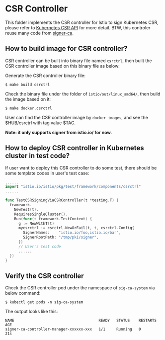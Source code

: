 # CSR Controller

This folder implements the CSR controller for Istio to sign Kubernetes CSR, please refer to [Kubernetes CSR API](https://kubernetes.io/docs/reference/access-authn-authz/certificate-signing-requests/) for more detail. BTW, this controler reuse many code from [signer-ca](https://github.com/cert-manager/signer-ca).

## How to build image for CSR controller?

CSR controller can be built into binary file named `csrctrl`, then built the CSR controller image based on this binary file as below:

Generate the CSR controller binary file:

```console
$ make build csrctrl
```

Check the binary file under the folder of `istio/out/linux_amd64/`, then build the image based on it:

```console
$ make docker.csrctrl
```

User can find the CSR controller image by `docker images`, and see the $HUB/csrctrl with tag value $TAG.

**Note: it only supports signer from istio.io/ for now.**

## How to deploy CSR controller in Kubernetes cluster in test code?

If user want to deploy this CSR controller to do some test, there should be some template codes in user's test case:

```go
......
import "istio.io/istio/pkg/test/framework/components/csrctrl"
......

func TestCSRSigningViaCSRController(t *testing.T) {
  framework.
    NewTest(t).
    RequiresSingleCluster().
    Run(func(t framework.TestContext) {
      g := NewWithT(t)
      mycsrctrl := csrctrl.NewOrFail(t, t, csrctrl.Config{
        SignerNames:    "istio.io/foo,istio.io/bar",
        SignerRootPath: "/tmp/pki/signer",
      })
      // User's test code
      ......
  })
}
```

## Verify the CSR controller

Check the CSR controller pod under the namespace of `sig-ca-system` via below command:

```console
$ kubectl get pods -n sig-ca-system
```

The output looks like this:

```console
NAME                                      READY   STATUS    RESTARTS   AGE
signer-ca-controller-manager-xxxxxx-xxx   1/1     Running   0          21s
```
